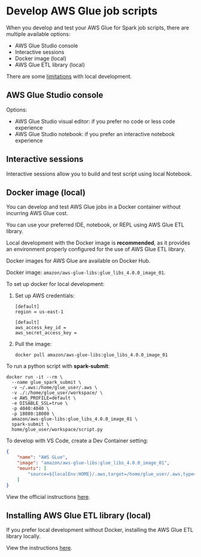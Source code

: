# Develop AWS Glue job scripts

When you develop and test your AWS Glue for Spark job scripts, there are multiple available options:
- AWS Glue Studio console
- Interactive sessions
- Docker image (local)
- AWS Glue ETL library (local)

There are some [limitations](https://docs.aws.amazon.com/glue/latest/dg/aws-glue-programming-etl-libraries.html#local-dev-restrictions) with local development.


## AWS Glue Studio console

Options:
- AWS Glue Studio visual editor: if you prefer no code or less code experience
- AWS Glue Studio notebook: if you prefer an interactive notebook experience


## Interactive sessions

Interactive sessions allow you to build and test script using local Notebook.


## Docker image (local)

You can develop and test AWS Glue jobs in a Docker container without incurring AWS Glue cost.

You can use your preferred IDE, notebook, or REPL using AWS Glue ETL library.

Local development with the Docker image is **recommended**, as it provides an environment properly configured for the use of AWS Glue ETL library.

Docker images for AWS Glue are available on Docker Hub.

Docker image: `amazon/aws-glue-libs:glue_libs_4.0.0_image_01`.

To set up docker for local development:

1. Set up AWS credentials:
    ```filename="~/.aws/config"
    [default]
    region = us-east-1
    ```
    ```filename="~/.aws/credentials"
    [default]
    aws_access_key_id = 
    aws_secret_access_key = 
    ```

2. Pull the image:
    ```shell
    docker pull amazon/aws-glue-libs:glue_libs_4.0.0_image_01
    ```

To run a python script with **spark-submit**:
```shell
docker run -it --rm \
  --name glue_spark_submit \
  -v ~/.aws:/home/glue_user/.aws \
  -v ./:/home/glue_user/workspace/ \
  -e AWS_PROFILE=default \
  -e DISABLE_SSL=true \
  -p 4040:4040 \
  -p 18080:18080 \
  amazon/aws-glue-libs:glue_libs_4.0.0_image_01 \
  spark-submit \
  home/glue_user/workspace/script.py
```

To develop with VS Code, create a Dev Container setting:
```json filename=".devcontainer/devcontainer.json"
{
	"name": "AWS GLue",
	"image": "amazon/aws-glue-libs:glue_libs_4.0.0_image_01",
	"mounts": [
		"source=${localEnv:HOME}/.aws,target=/home/glue_user/.aws,type=bind,consistency=cached"
	]
}
```

View the official instructions [here](https://docs.aws.amazon.com/glue/latest/dg/aws-glue-programming-etl-libraries.html#develop-local-docker-image).


## Installing AWS Glue ETL library (local)

If you prefer local development without Docker, installing the AWS Glue ETL library locally.

View the instructions [here](https://docs.aws.amazon.com/glue/latest/dg/aws-glue-programming-etl-libraries.html#develop-local-python).
